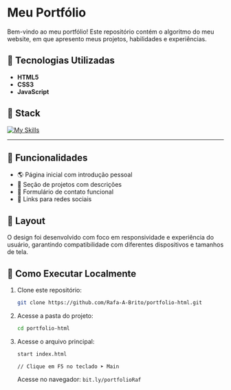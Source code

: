 # Meu Portfólio

Bem-vindo ao meu portfólio! Este repositório contém o algoritmo do meu website, em que apresento meus projetos, habilidades e experiências.

## 🚀 Tecnologias Utilizadas

- **HTML5**
- **CSS3**
- **JavaScript**

## 🤖 Stack

[![My Skills](https://skillicons.dev/icons?i=html,css,js&theme=light)](https://skillicons.dev)

---

## 📌 Funcionalidades

- 🌎 Página inicial com introdução pessoal
- 💼 Seção de projetos com descrições
- 📩 Formulário de contato funcional
- 🔗 Links para redes sociais

## 🎨 Layout

O design foi desenvolvido com foco em responsividade e experiência do usuário, garantindo compatibilidade com diferentes dispositivos e tamanhos de tela.

## 🔧 Como Executar Localmente

1. Clone este repositório:
   ```sh
   git clone https://github.com/Rafa-A-Brito/portfolio-html.git
   ```
2. Acesse a pasta do projeto:
   ```sh
   cd portfolio-html
   ```
3. Acesse o arquivo principal:

   ```sh
   start index.html
   ```

   `// Clique em F5 no teclado ➤ Main`

   Acesse no navegador: `bit.ly/portfolioRaf`
